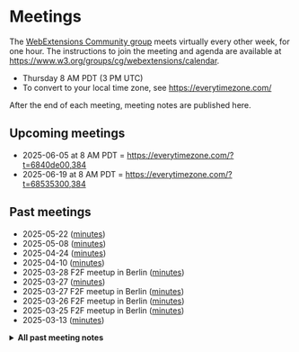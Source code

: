 # Meetings

The [WebExtensions Community group](https://www.w3.org/community/webextensions/) meets virtually every other week, for one hour.
The instructions to join the meeting and agenda are available at https://www.w3.org/groups/cg/webextensions/calendar.

* Thursday 8 AM PDT (3 PM UTC)
* To convert to your local time zone, see https://everytimezone.com/

After the end of each meeting, meeting notes are published here.

## Upcoming meetings

- 2025-06-05 at 8 AM PDT = https://everytimezone.com/?t=6840de00,384
- 2025-06-19 at 8 AM PDT = https://everytimezone.com/?t=68535300,384

## Past meetings

* 2025-05-22 ([minutes](2025-05-22-wecg.md))
* 2025-05-08 ([minutes](2025-05-08-wecg.md))
* 2025-04-24 ([minutes](2025-04-24-wecg.md))
* 2025-04-10 ([minutes](2025-04-10-wecg.md))
* 2025-03-28 F2F meetup in Berlin ([minutes](2025-03-28-berlin-f2f.md))
* 2025-03-27 ([minutes](2025-03-27-wecg.md))
* 2025-03-27 F2F meetup in Berlin ([minutes](2025-03-27-berlin-f2f.md))
* 2025-03-26 F2F meetup in Berlin ([minutes](2025-03-26-berlin-f2f.md))
* 2025-03-25 F2F meetup in Berlin ([minutes](2025-03-25-berlin-f2f.md))
* 2025-03-13 ([minutes](2025-03-13-wecg.md))

<details>
<summary><strong>All past meeting notes</strong></summary>

**2025**

* 2025-05-22 ([minutes](2025-05-22-wecg.md))
* 2025-05-08 ([minutes](2025-05-08-wecg.md))
* 2025-04-24 ([minutes](2025-04-24-wecg.md))
* 2025-04-10 ([minutes](2025-04-10-wecg.md))
* 2025-03-28 F2F meetup in Berlin ([minutes](2025-03-28-berlin-f2f.md))
* 2025-03-27 ([minutes](2025-03-27-wecg.md))
* 2025-03-27 F2F meetup in Berlin ([minutes](2025-03-27-berlin-f2f.md))
* 2025-03-26 F2F meetup in Berlin ([minutes](2025-03-26-berlin-f2f.md))
* 2025-03-25 F2F meetup in Berlin ([minutes](2025-03-25-berlin-f2f.md))
* 2025-03-13 ([minutes](2025-03-13-wecg.md))
* 2025-02-27 ([minutes](2025-02-27-wecg.md))
* 2025-02-13 ([minutes](2025-02-13-wecg.md))
* 2025-01-30 ([minutes](2025-01-30-wecg.md))
* 2025-01-16 ([minutes](2025-01-16-wecg.md))

**2024**

* 2024-12-19 ([minutes](2024-12-19-wecg.md))
* 2024-12-05 ([minutes](2024-12-05-wecg.md))
* 2024-11-21 ([minutes](2024-11-21-wecg.md))
* 2024-11-07 ([minutes](2024-11-07-wecg.md))
* 2024-10-24 ([minutes](2024-10-24-wecg.md))
* 2024-10-10 ([minutes](2024-10-10-wecg.md))
* 2024-09-27 at TPAC ([minutes](2024-09-27-wecg-tpac.md))
* 2024-09-26 at TPAC ([minutes](2024-09-26-wecg-tpac.md))
* 2024-09-26 ([minutes](2024-09-26-wecg.md))
* 2024-09-24 at TPAC ([minutes](2024-09-24-wecg-tpac.md))
* 2024-09-23 at TPAC ([minutes](2024-09-23-wecg-tpac.md))
* 2024-09-12 ([minutes](2024-09-12-wecg.md))
* 2024-08-29 ([minutes](2024-08-29-wecg.md))
* 2024-08-15 ([minutes](2024-08-15-wecg.md))
* 2024-08-01 ([minutes](2024-08-01-wecg.md))
* 2024-07-18 ([minutes](2024-07-18-wecg.md))
* 2024-07-04 ([minutes](2024-07-04-wecg.md))
* 2024-06-20 ([minutes](2024-06-20-wecg.md))
* 2024-06-06 ([minutes](2024-06-06-wecg.md))
* 2024-05-23 ([minutes](2024-05-23-wecg.md))
* 2024-05-09 ([minutes](2024-05-09-wecg.md))
* 2024-04-25 ([minutes](2024-04-25-wecg.md))
* 2024-04-11 ([minutes](2024-04-11-wecg.md))
* 2024-03-28 ([minutes](2024-03-28-wecg.md))
* 2024-03-20 meetup at San Diego ([minutes](2024-03-20-san-diego-meetup.md))
* 2024-03-19 meetup at San Diego ([minutes](2024-03-19-san-diego-meetup.md))
* 2024-03-18 meetup at San Diego ([minutes](2024-03-18-san-diego-meetup.md))
* 2024-03-14 ([minutes](2024-03-14-wecg.md))
* 2024-02-29 ([minutes](2024-02-29-wecg.md))
* 2024-02-15 ([minutes](2024-02-15-wecg.md))
* 2024-02-01 ([minutes](2024-02-01-wecg.md))
* 2024-01-18 ([minutes](2024-01-18-wecg.md))
* 2024-01-04 ([minutes](2024-01-04-wecg.md))

**2023**

* 2023-12-07 ([minutes](2023-12-07-wecg.md))
* 2023-11-23 ([minutes](2023-11-23-wecg.md))
* 2023-11-09 ([minutes](2023-11-09-wecg.md))
* 2023-10-26 ([minutes](2023-10-26-wecg.md))
* 2023-10-12 ([minutes](2023-10-12-wecg.md))
* 2023-09-28 ([minutes](2023-09-28-wecg.md))
* 2023-09-14 ([minutes](2023-09-14-wecg.md))
* 2023-09-12 at TPAC ([minutes](2023-09-12-wecg-tpac.md))
* 2023-09-11 at TPAC ([minutes](2023-09-11-wecg-tpac.md))
* 2023-09-11 until 2023-09-14, extra meetings at TPAC ([minutes](2023-09-11-2023-09-14-tpac-extra.md))
* 2023-08-31 ([minutes](2023-08-31-wecg.md))
* 2023-08-17 ([minutes](2023-08-17-wecg.md))
* 2023-08-03 ([minutes](2023-08-03-wecg.md))
* 2023-07-20 ([minutes](2023-07-20-wecg.md))
* 2023-07-06 ([minutes](2023-07-06-wecg.md))
* 2023-06-22 ([minutes](2023-06-22-wecg.md))
* 2023-06-08 ([minutes](2023-06-08-wecg.md))
* 2023-05-25 ([minutes](2023-05-25-wecg.md))
* 2023-05-11 ([minutes](2023-05-11-wecg.md))
* 2023-04-27 ([minutes](2023-04-27-wecg.md))
* 2023-04-13 ([minutes](2023-04-13-wecg.md))
* 2023-03-30 ([minutes](2023-03-30-wecg.md))
* 2023-03-16 ([minutes](2023-03-16-wecg.md))
* 2023-03-02 ([minutes](2023-03-02-wecg.md))
* 2023-02-16 ([minutes](2023-02-16-wecg.md))
* 2023-02-02 ([minutes](2023-02-02-wecg.md))
* 2023-01-19 ([minutes](2023-01-19-wecg.md))
* 2023-01-05 ([minutes](2023-01-05-wecg.md))

**2022**

* 2022-12-08 ([minutes](2022-12-08-wecg.md))
* 2022-11-24 ([minutes](2022-11-24-wecg.md))
* 2022-11-15 User Scripts API kickoff ([minutes](2022-11-15-wecg-userscripts.md))
* 2022-11-10 ([minutes](2022-11-10-wecg.md))
* 2022-10-27 ([minutes](2022-10-27-wecg.md))
* 2022-10-13 ([minutes](2022-10-13-wecg.md))
* 2022-09-29 ([minutes](2022-09-29-wecg.md))
* 2022-09-15 at TPAC ([minutes](2022-09-15-wecg-tpac.md))
* 2022-09-15 ([minutes](2022-09-15-wecg.md))
* 2022-09-01 ([minutes](2022-09-01-wecg.md))
* 2022-08-18 ([minutes](2022-08-18-wecg.md))
* 2022-08-04 ([minutes](2022-08-04-wecg.md))
* 2022-07-21 ([minutes](2022-07-21-wecg.md))
* 2022-07-07 ([minutes](2022-07-07-wecg.md))
* 2022-06-23 ([minutes](2022-06-23-wecg.md))
* 2022-06-09 ([minutes](2022-06-09-wecg.md))
* 2022-05-26 ([minutes](2022-05-26-wecg.md))
* 2022-05-12 ([minutes](2022-05-12-wecg.md))
* 2022-04-28 ([minutes](2022-04-28-wecg.md))
* 2022-04-14 ([minutes](2022-04-14-wecg.md))
* 2022-03-31 ([minutes](2022-03-31-wecg.md))
* 2022-03-17 ([minutes](2022-03-17-wecg.md))
* 2022-03-03 ([minutes](2022-03-03-wecg.md))
* 2022-02-17 ([minutes](2022-02-17-wecg.md))
* 2022-02-03 ([minutes](2022-02-03-wecg.md))
* 2022-01-20 ([minutes](2022-01-20-wecg.md))
* 2022-01-06 ([minutes](2022-01-06-wecg.md))

**2021**

* 2021-12-09 ([minutes](2021-12-09-wecg.md))
* 2021-11-11 ([minutes](2021-11-11-wecg.md))
* 2021-10-28 ([minutes](2021-10-28-wecg.md))
* 2021-10-14 ([minutes](2021-10-14-wecg.md))
* 2021-09-30 ([minutes](2021-09-30-wecg.md))
* 2021-09-16 ([minutes](2021-09-16-wecg.md))
* 2021-09-02 ([minutes](2021-09-02-wecg.md))
* 2021-08-19 ([minutes](2021-08-19-wecg.md))
* 2021-08-05 ([minutes](2021-08-05-wecg.md))
* 2021-07-22 ([minutes](2021-07-22-wecg.md))
* 2021-07-08 ([minutes](2021-07-08-wecg.md))
* 2021-06-24 ([minutes](2021-06-24-wecg.md))

</details>
